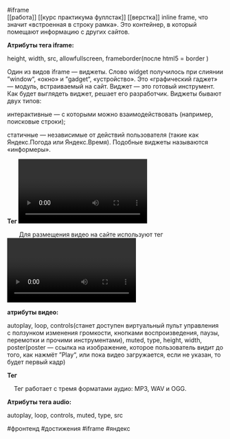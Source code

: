 #iframe   
[[работа]]
[[курс практикума фуллстак]]
[[верстка]]
inline frame, что значит «встроенная в строку рамка». Это контейнер, в который помещают информацию с других сайтов.

**Атрибуты тега iframe:**

height, width, src, allowfullscreen, frameborder(после html5 = border )

Один из видов iframe — виджеты. Слово widget получилось при слиянии ”window“, «окно» и ”gadget“, «устройство». Это «графический гаджет» — модуль, встраиваемый на сайт. Виджет — это готовый инструмент. Как будет выглядеть виджет, решает его разработчик. Виджеты бывают двух типов:

интерактивные — с которыми можно взаимодействовать (например, поисковые строки);

статичные — независимые от действий пользователя (такие как Яндекс.Погода или Яндекс.Время). Подобные виджеты называются «информеры». 

**Тег <video>**

       Для размещения видео на сайте используют тег <video>. Он создаёт на веб-странице область для видеоролика. Видеоролик размещают на сервере, и прописывают адрес к видеофайлу как значение атрибута src

**атрибуты видео:**

autoplay, loop, controls(станет доступен виртуальный пульт управления с ползунком изменения громкости, кнопками воспроизведения, паузы, перемотки и прочими инструментами), muted, type, height, width, poster(poster — ссылка на изображение, которое пользователь видит до того, как нажмёт ”Play“, или пока видео загружается, если не указан, то будет первый кадр)

  

  

**Тег <audio>**

    Тег работает с тремя форматами аудио: MP3, WAV и OGG. 

  

**Атрибуты тега audio:**

autoplay, loop, controls, muted, type, src



 #фронтенд #достижения  #iframe 
#яндекс 




